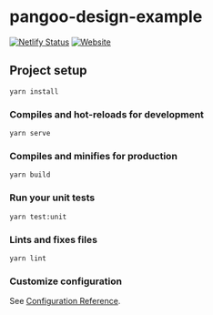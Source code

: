 # pangoo-design-example

[![Netlify Status](https://api.netlify.com/api/v1/badges/2c161c18-4a66-49b0-a895-2f35fc9d0d0d/deploy-status)](https://app.netlify.com/sites/pangoo-design-examples/deploys)
[![Website](https://img.shields.io/website?url=https%3A%2F%2Fexamples.pangoo-design.com/pangoo-design-example)](https://examples.pangoo-design.com/pangoo-design-example)

## Project setup
```
yarn install
```

### Compiles and hot-reloads for development
```
yarn serve
```

### Compiles and minifies for production
```
yarn build
```

### Run your unit tests
```
yarn test:unit
```

### Lints and fixes files
```
yarn lint
```

### Customize configuration
See [Configuration Reference](https://cli.vuejs.org/config/).
